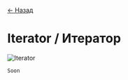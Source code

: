 [← Назад](/README.md "Вернуться на главную страницу")

# Iterator / Итератор

![Iterator](https://hsto.org/getpro/habr/post_images/af1/992/b68/af1992b6809a68dd7743f8e7756ad635.jpg)

```javascript
Soon
```